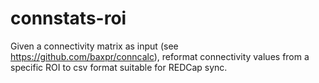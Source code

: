 # connstats-roi

Given a connectivity matrix as input (see https://github.com/baxpr/conncalc),
reformat connectivity values from a specific ROI to csv format suitable for
REDCap sync.

